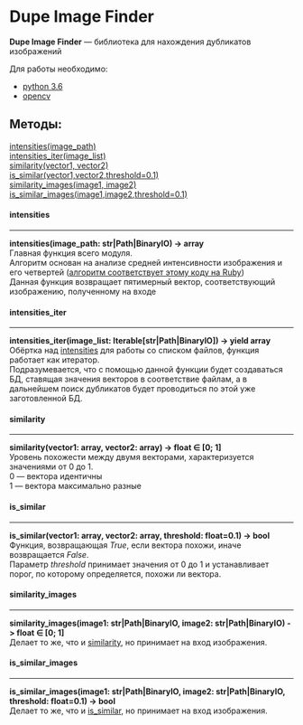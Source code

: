 Dupe Image Finder
==============
**Dupe Image Finder** — библиотека для нахождения дубликатов изображений

Для работы необходимо:
* [python 3.6](https://www.python.org/downloads/)
* [opencv](https://github.com/skvark/opencv-python/)

Методы:
------
[intensities(image_path)](#intensities)<br>
[intensities_iter(image_list)](#intensities_iter)<br>
[similarity(vector1, vector2)](#similarity)<br>
[is_similar(vector1,vector2,threshold=0.1)](#is_similar)<br>
[similarity_images(image1, image2)](#similarity_images)<br>
[is_similar_images(image1,image2,threshold=0.1)](#is_similar_images)<br>

#### intensities
-----
**intensities(image_path: str|Path|BinaryIO) -> array**<br>
Главная функция всего модуля.<br>
Алгоритм основан на анализе средней интенсивности изображения и его четвертей ([алгоритм соответствует этому коду на Ruby](https://gist.github.com/liamwhite/b023cdba4738e911293a8c610b98f987))<br>
Данная функция возвращает пятимерный вектор, соответствующий изображению, полученному на входе

#### intensities_iter
-----
**intensities_iter(image_list: Iterable[str|Path|BinaryIO]) -> yield array**<br>
Обёртка над [intensities](#intensities) для работы со списком файлов, функция работает как итератор.<br>
Подразумевается, что с помощью данной функции будет создаваться БД, ставящая значения векторов в соответствие файлам, а в дальнейшем поиск дубликатов будет проводиться по этой уже заготовленной БД.

#### similarity
-----
**similarity(vector1: array, vector2: array) -> float ∈ [0; 1]**<br>
Уровень похожести между двумя векторами, характеризуется значениями от 0 до 1.<br>
0 — вектора идентичны<br>
1 — вектора максимально разные

#### is_similar
-----
**is_similar(vector1: array, vector2: array, threshold: float=0.1) -> bool**<br>
Функция, возвращающая *True*, если вектора похожи, иначе возвращается *False*.<br>
Параметр *threshold* принимает значения от 0 до 1 и устанавливает порог, по которому определяется, похожи ли вектора.

#### similarity_images
-----
**similarity_images(image1: str|Path|BinaryIO, image2: str|Path|BinaryIO) -> float ∈ [0; 1]**<br>
Делает то же, что и [similarity](#similarity), но принимает на вход изображения.

#### is_similar_images
------
**is_similar_images(image1: str|Path|BinaryIO, image2: str|Path|BinaryIO, threshold: float=0.1) -> bool**<br>
Делает то же, что и [is_similar](#is_similar), но принимает на вход изображения.
